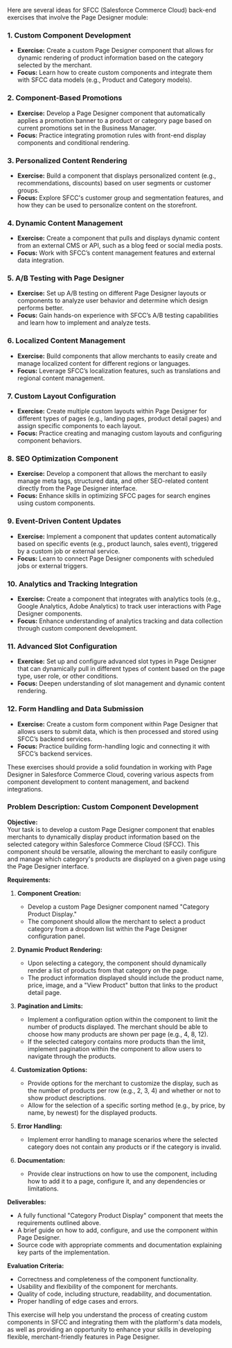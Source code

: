 Here are several ideas for SFCC (Salesforce Commerce Cloud) back-end exercises that involve the Page Designer module:

### 1. **Custom Component Development**
   - **Exercise:** Create a custom Page Designer component that allows for dynamic rendering of product information based on the category selected by the merchant.
   - **Focus:** Learn how to create custom components and integrate them with SFCC data models (e.g., Product and Category models).

### 2. **Component-Based Promotions**
   - **Exercise:** Develop a Page Designer component that automatically applies a promotion banner to a product or category page based on current promotions set in the Business Manager.
   - **Focus:** Practice integrating promotion rules with front-end display components and conditional rendering.

### 3. **Personalized Content Rendering**
   - **Exercise:** Build a component that displays personalized content (e.g., recommendations, discounts) based on user segments or customer groups.
   - **Focus:** Explore SFCC's customer group and segmentation features, and how they can be used to personalize content on the storefront.

### 4. **Dynamic Content Management**
   - **Exercise:** Create a component that pulls and displays dynamic content from an external CMS or API, such as a blog feed or social media posts.
   - **Focus:** Work with SFCC’s content management features and external data integration.

### 5. **A/B Testing with Page Designer**
   - **Exercise:** Set up A/B testing on different Page Designer layouts or components to analyze user behavior and determine which design performs better.
   - **Focus:** Gain hands-on experience with SFCC’s A/B testing capabilities and learn how to implement and analyze tests.

### 6. **Localized Content Management**
   - **Exercise:** Build components that allow merchants to easily create and manage localized content for different regions or languages.
   - **Focus:** Leverage SFCC’s localization features, such as translations and regional content management.

### 7. **Custom Layout Configuration**
   - **Exercise:** Create multiple custom layouts within Page Designer for different types of pages (e.g., landing pages, product detail pages) and assign specific components to each layout.
   - **Focus:** Practice creating and managing custom layouts and configuring component behaviors.

### 8. **SEO Optimization Component**
   - **Exercise:** Develop a component that allows the merchant to easily manage meta tags, structured data, and other SEO-related content directly from the Page Designer interface.
   - **Focus:** Enhance skills in optimizing SFCC pages for search engines using custom components.

### 9. **Event-Driven Content Updates**
   - **Exercise:** Implement a component that updates content automatically based on specific events (e.g., product launch, sales event), triggered by a custom job or external service.
   - **Focus:** Learn to connect Page Designer components with scheduled jobs or external triggers.

### 10. **Analytics and Tracking Integration**
   - **Exercise:** Create a component that integrates with analytics tools (e.g., Google Analytics, Adobe Analytics) to track user interactions with Page Designer components.
   - **Focus:** Enhance understanding of analytics tracking and data collection through custom component development.

### 11. **Advanced Slot Configuration**
   - **Exercise:** Set up and configure advanced slot types in Page Designer that can dynamically pull in different types of content based on the page type, user role, or other conditions.
   - **Focus:** Deepen understanding of slot management and dynamic content rendering.

### 12. **Form Handling and Data Submission**
   - **Exercise:** Create a custom form component within Page Designer that allows users to submit data, which is then processed and stored using SFCC’s backend services.
   - **Focus:** Practice building form-handling logic and connecting it with SFCC’s backend services.

These exercises should provide a solid foundation in working with Page Designer in Salesforce Commerce Cloud, covering various aspects from component development to content management, and backend integrations.


### Problem Description: Custom Component Development

**Objective:**  
Your task is to develop a custom Page Designer component that enables merchants to dynamically display product information based on the selected category within Salesforce Commerce Cloud (SFCC). This component should be versatile, allowing the merchant to easily configure and manage which category's products are displayed on a given page using the Page Designer interface.

**Requirements:**

1. **Component Creation:**
   - Develop a custom Page Designer component named "Category Product Display."
   - The component should allow the merchant to select a product category from a dropdown list within the Page Designer configuration panel.

2. **Dynamic Product Rendering:**
   - Upon selecting a category, the component should dynamically render a list of products from that category on the page.
   - The product information displayed should include the product name, price, image, and a "View Product" button that links to the product detail page.

3. **Pagination and Limits:**
   - Implement a configuration option within the component to limit the number of products displayed. The merchant should be able to choose how many products are shown per page (e.g., 4, 8, 12).
   - If the selected category contains more products than the limit, implement pagination within the component to allow users to navigate through the products.

4. **Customization Options:**
   - Provide options for the merchant to customize the display, such as the number of products per row (e.g., 2, 3, 4) and whether or not to show product descriptions.
   - Allow for the selection of a specific sorting method (e.g., by price, by name, by newest) for the displayed products.

5. **Error Handling:**
   - Implement error handling to manage scenarios where the selected category does not contain any products or if the category is invalid.

6. **Documentation:**
   - Provide clear instructions on how to use the component, including how to add it to a page, configure it, and any dependencies or limitations.

**Deliverables:**
- A fully functional "Category Product Display" component that meets the requirements outlined above.
- A brief guide on how to add, configure, and use the component within Page Designer.
- Source code with appropriate comments and documentation explaining key parts of the implementation.

**Evaluation Criteria:**
- Correctness and completeness of the component functionality.
- Usability and flexibility of the component for merchants.
- Quality of code, including structure, readability, and documentation.
- Proper handling of edge cases and errors.

This exercise will help you understand the process of creating custom components in SFCC and integrating them with the platform's data models, as well as providing an opportunity to enhance your skills in developing flexible, merchant-friendly features in Page Designer.